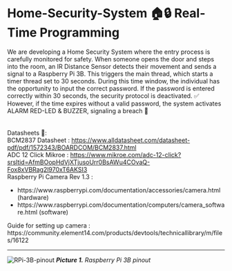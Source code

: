 # Home-Security-System 🏠🔒 Real-Time Programming
We are developing a Home Security System where the entry process is carefully monitored for safety. When someone opens the door and steps into the room, an IR Distance Sensor detects their movement and sends a signal to a Raspberry Pi 3B. This triggers the main thread, which starts a timer thread set to 30 seconds.
During this time window, the individual has the opportunity to input the correct password. If the password is entered correctly within 30 seconds, the security protocol is deactivated. ✅ <br>
However, if the time expires without a valid password, the system activates ALARM RED-LED & BUZZER, signaling a breach 🚨 <br> <br> <br> 
Datasheets 📄: <br>
BCM2837 Datasheet : https://www.alldatasheet.com/datasheet-pdf/pdf/1572343/BOARDCOM/BCM2837.html <br>
ADC 12 Click Mikroe : https://www.mikroe.com/adc-12-click?srsltid=AfmBOopHdVjXTjusoUrr0BsAWu4COvaQ-Fox8xVBRag2l970xT6AKSI3 <br>
Raspberry Pi Camera Rev 1.3 : <ul>
<li>https://www.raspberrypi.com/documentation/accessories/camera.html (hardware)    </li>                                                        
<li>https://www.raspberrypi.com/documentation/computers/camera_software.html (software) </li>
</ul>
Guide for setting up camera : https://community.element14.com/products/devtools/technicallibrary/m/files/16122 <br>

***

![RPi-3B-pinout](https://github.com/user-attachments/assets/6c31e84d-7c12-451d-9901-d88d54a74b8b)
_**Picture 1.** Raspberry Pi 3B pinout_
